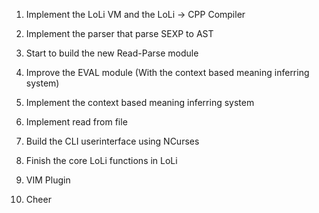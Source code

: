 1. Implement the LoLi VM and the LoLi -> CPP Compiler

2. Implement the parser that parse SEXP to AST

3. Start to build the new Read-Parse module

4. Improve the EVAL module (With the context based meaning inferring system)

5. Implement the context based meaning inferring system

6. Implement read from file

7. Build the CLI userinterface using NCurses

8. Finish the core LoLi functions in LoLi

9. VIM Plugin

10. Cheer
